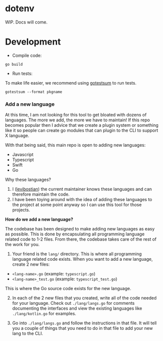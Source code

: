 # dotenv 

WIP. Docs will come. 

# Development 

* Compile code: 

```
go build
```

* Run tests: 

To make life easier, we recommend using [gotestsum](https://github.com/gotestyourself/gotestsum#install) to run tests. 

```
gotestsum --format pkgname
```

### Add a new language 

At this time, I am not looking for this tool to get bloated with dozens of languages. The more we add, the more we have to maintain! If this repo becomes popular then I advice that we create a plugin system or something like it so people can create go modules that can plugin to the CLI to support X language. 

With that being said, this main repo is open to adding new languages:
* Javascript
* Typescript
* Swift
* Go

Why these languages? 
1. I ([levibostian](https://github.com/levibostian/)) the current maintainer knows these languages and can therefore maintain the code. 
2. I have been toying around with the idea of adding these languages to the project at some point anyway so I can use this tool for those projects. 

**How do we add a new language?**

The codebase has been designed to make adding new languages as easy as possible. This is done by encapsulating all programming language related code to 1-2 files. From there, the codebase takes care of the rest of the work for you. 

1. Your friend is the `lang/` directory. This is where all programming language related code exists. When you want to add a new language, create 2 new files: 
* `<lang-name>.go` (example: `typescript.go`)
* `<lang-name>_test.go` (example: `typescript_test.go`)

This is where the Go source code exists for the new language. 

2. In each of the 2 new files that you created, write all of the code needed for your language. Check out `./lang/langs.go` for comments documenting the interfaces and view the existing languages like `./lang/kotlin.go` for examples. 

3. Go into `./lang/langs.go` and follow the instructions in that file. It will tell you a couple of things that you need to do in that file to add your new lang to the CLI. 

